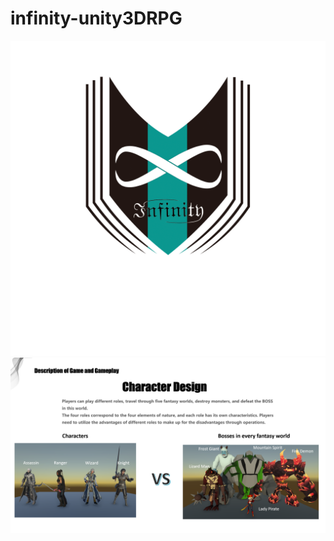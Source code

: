 # infinity-unity3DRPG 
![Image text](https://github.com/weiwei1105521242/infinity-unity3DRPG/blob/main/img-folder/Infinity.png)
![Image text](https://github.com/weiwei1105521242/infinity-unity3DRPG/blob/main/img-folder/mycharacter.png)
